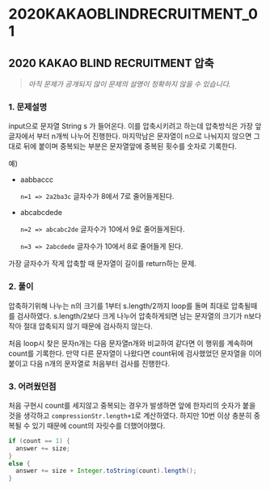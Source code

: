 # 2020KAKAOBLINDRECRUITMENT_01

## 2020 KAKAO BLIND RECRUITMENT 압축
> *아직 문제가 공개되지 않이 문제의 설명이 정확하지 않을 수 있습니다.*

### 1. 문제설명

input으로 문자열 String s 가 들어온다. 이를 압축시키려고 하는데 압축방식은 가장 앞글자에서 부터 n개씩 나누어 진행한다. 마지막남은 문자열이 n으로 나눠지지 않으면 그대로 뒤에 붙이며 중복되는 부분은 문자열앞에 중복된 횟수를 숫자로 기록한다.

예)

* aabbaccc

  ```n=1 => 2a2ba3c``` 글자수가 8에서 7로 줄어들게된다.

* abcabcdede

  ```n=2 => abcabc2de``` 글자수가 10에서 9로 줄어들게된다.
  
  ```n=3 => 2abcdede``` 글자수가 10에서 8로 줄어들게 된다.

가장 글자수가 작게 압축할 때 문자열이 길이를 return하는 문제.

### 2. 풀이

압축하기위해 나누는 n의 크기를 1부터 s.length/2까지 loop를 돌며 최대로 압축될때를 검사하였다. s.length/2보다 크게 나누어 압축하게되면 남는 문자열의 크기가 n보다 작아 절대 압축되지 않기 때문에 검사하지 않는다.

처음 loop시 찾은 문자n개는 다음 문자열n개와 비교하여 같다면 이 행위를 계속하며 count를 기록한다. 만약 다른 문자열이 나왔다면 count뒤에 검사했었던 문자열을 이어붙이고 다음 n개의 문자열로 처음부터 검사를 진행한다.

### 3. 어려웠던점

처음 구현시 count를 세지않고 중복되는 경우가 발생하면 앞에 한자리의 숫자가 붙을 것을 생각하고 ```compressionStr.length+1```로 계산하였다. 하지만 10번 이상 충분히 중복될 수 있기 때문에 count의 자릿수를 더했어야했다.
```java
if (count == 1) {
  answer += size;
}
else {
  answer += size + Integer.toString(count).length();
}
``` 
